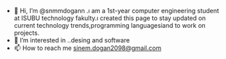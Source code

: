 - 👋 Hi, I’m @snmmdogann .ı am a 1st-year computer engineering student at ISUBU technology fakulty.ı created this page to stay updated on current technology trends,programming languagesiand to work on projects.
- 👀 I’m interested in ..desing and software
- 📫 How to reach me  sinem.dogan2098@gmail.com

<!---
snmmdogann/snmmdogann is a ✨ special ✨ repository because its `README.md` (this file) appears on your GitHub profile.
You can click the Preview link to take a look at your changes.
--->
